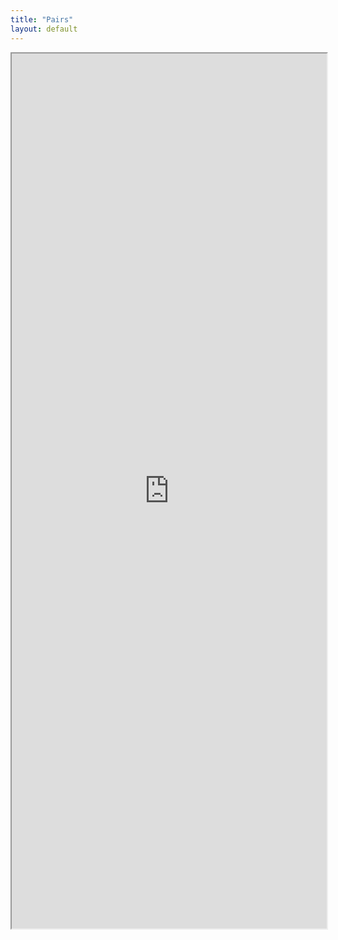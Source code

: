 ```yaml
---
title: "Pairs"
layout: default
---
```


<iframe src="https://docs.google.com/spreadsheets/d/1Avq5hyET4wefKZBuLunvXpd9M5SqF__ubDNlg0i8PoM/pubhtml?widget=true&amp;headers=false" style="width:100%; height:1400px"></iframe>

